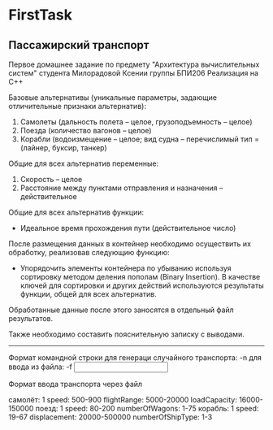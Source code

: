 # FirstTask
## Пассажирский транспорт

Первое домашнее задание по предмету "Архитектура вычислительных систем" студента Милорадовой Ксении группы БПИ206
Реализация на С++

Базовые альтернативы (уникальные параметры, задающие отличительные признаки
альтернатив):
1. Самолеты (дальность полета – целое, грузоподъемность – целое)
2. Поезда (количество вагонов – целое)
3. Корабли (водоизмещение – целое; вид судна – перечислимый тип = (лайнер, буксир, танкер)
   
Общие для всех альтернатив переменные:
1. Скорость – целое
2. Расстояние между пунктами отправления и назначения – действительное
   
Общие для всех альтернатив функции:
- Идеальное время прохождения пути (действительное число)

После размещения данных в контейнер необходимо осуществить их обработку, реализовав следующию функцию:
- Упорядочить элементы контейнера по убыванию используя сортировку методом деления
пополам (Binary Insertion). В качестве ключей для сортировки и других действий используются
результаты функции, общей для всех альтернатив.

Обработанные данные после этого заносятся в отдельный файл
результатов.

Также необходимо составить пояснительную записку с выводами.

***
Формат командной строки
для генераци случайного транспорта:
    -n <transport number><output file> <log file>
для ввода из файла:
    -f <input file> <output file> <log file>

Формат ввода транспорта через файл

самолёт:
	1 <speed> <distance> <flightRange> <loadCapacity>
	speed: 500-900
	flightRange: 5000-20000
	loadCapacity: 16000-150000
поезд:
	1 <speed> <distance> <numberOfWagons>
	speed: 80-200
	numberOfWagons: 1-75
корабль:
	1 <speed> <distance> <displacement> <numberOfShipType>
	speed: 19-67
	displacement: 20000-500000
	numberOfShipType: 1-3
